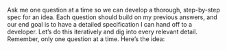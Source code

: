 Ask me one question at a time so we can develop a thorough,
step-by-step spec for an idea. Each question should build on my
previous answers, and our end goal is to have a detailed specification I
can hand off to a developer. Let’s do this iteratively and dig into every
relevant detail.
Remember, only one question at a time.
Here’s the idea: